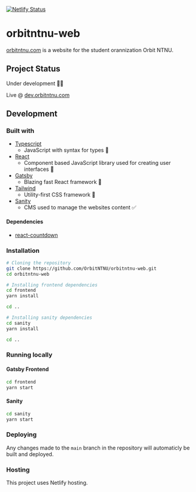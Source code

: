 [![Netlify Status](https://api.netlify.com/api/v1/badges/ef12d58e-6936-4291-9f29-76761f05b90e/deploy-status)](https://app.netlify.com/sites/keen-davinci-769980/deploys)

# orbitntnu-web

[orbitntnu.com](https://orbitntnu.com) is a website for the student orannization Orbit NTNU.

## Project Status

Under development 👩‍🔧

Live @ [dev.orbitntnu.com](https://dev.orbitntnu.com)

## Development

### Built with

- [Typescript](https://www.typescriptlang.org/)
  - JavaScript with syntax for types 💪
- [React](https://reactjs.org/)
  - Component based JavaScript library used for creating user interfaces 🌿
- [Gatsby](https://www.gatsbyjs.com/)
  - Blazing fast React framework 🚀
- [Tailwind](https://tailwindcss.com/)
  - Utility-first CSS framework 💅
- [Sanity](https://www.sanity.io/)
  - CMS used to manage the websites content ✅

#### Dependencies

- [react-countdown](https://www.npmjs.com/package/react-countdown)

### Installation

```bash
# Cloning the repository
git clone https://github.com/OrbitNTNU/orbitntnu-web.git
cd orbitntnu-web

# Installing frontend dependencies
cd frontend
yarn install

cd ..

# Installing sanity dependencies
cd sanity
yarn install

cd ..
```

### Running locally

#### Gatsby Frontend

```bash
cd frontend
yarn start
```

#### Sanity

```bash
cd sanity
yarn start
```

### Deploying

Any changes made to the `main` branch in the repository will automaticly be built and deployed.

### Hosting

This project uses Netlify hosting.
